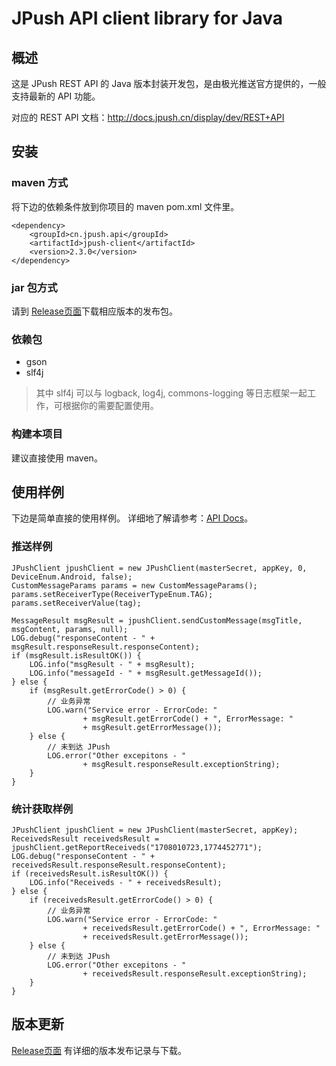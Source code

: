 # JPush API client library for Java

## 概述
这是 JPush REST API 的 Java 版本封装开发包，是由极光推送官方提供的，一般支持最新的 API 功能。

对应的 REST API 文档：<http://docs.jpush.cn/display/dev/REST+API>

## 安装

### maven 方式
将下边的依赖条件放到你项目的 maven pom.xml 文件里。

```
<dependency>
    <groupId>cn.jpush.api</groupId>
    <artifactId>jpush-client</artifactId>
    <version>2.3.0</version>
</dependency>
```
### jar 包方式

请到 [Release页面](https://github.com/jpush/jpush-api-java-client/releases)下载相应版本的发布包。

### 依赖包
* gson
* slf4j

> 其中 slf4j 可以与 logback, log4j, commons-logging 等日志框架一起工作，可根据你的需要配置使用。

### 构建本项目
建议直接使用 maven。

## 使用样例
下边是简单直接的使用样例。
详细地了解请参考：[API Docs](http://jpush.github.io/jpush-api-java-client/apidocs/)。

### 推送样例

```
JPushClient jpushClient = new JPushClient(masterSecret, appKey, 0, DeviceEnum.Android, false);
CustomMessageParams params = new CustomMessageParams();
params.setReceiverType(ReceiverTypeEnum.TAG);
params.setReceiverValue(tag);

MessageResult msgResult = jpushClient.sendCustomMessage(msgTitle, msgContent, params, null);
LOG.debug("responseContent - " + msgResult.responseResult.responseContent);
if (msgResult.isResultOK()) {
    LOG.info("msgResult - " + msgResult);
    LOG.info("messageId - " + msgResult.getMessageId());
} else {
    if (msgResult.getErrorCode() > 0) {
        // 业务异常
        LOG.warn("Service error - ErrorCode: "
                + msgResult.getErrorCode() + ", ErrorMessage: "
                + msgResult.getErrorMessage());
    } else {
        // 未到达 JPush 
        LOG.error("Other excepitons - "
                + msgResult.responseResult.exceptionString);
    }
}
```

### 统计获取样例

```
JPushClient jpushClient = new JPushClient(masterSecret, appKey);
ReceivedsResult receivedsResult = jpushClient.getReportReceiveds("1708010723,1774452771");
LOG.debug("responseContent - " + receivedsResult.responseResult.responseContent);
if (receivedsResult.isResultOK()) {
    LOG.info("Receiveds - " + receivedsResult);
} else {
    if (receivedsResult.getErrorCode() > 0) {
        // 业务异常
        LOG.warn("Service error - ErrorCode: "
                + receivedsResult.getErrorCode() + ", ErrorMessage: "
                + receivedsResult.getErrorMessage());
    } else {
        // 未到达 JPush
        LOG.error("Other excepitons - "
                + receivedsResult.responseResult.exceptionString);
    }
}
```


## 版本更新

[Release页面](https://github.com/jpush/jpush-api-java-client/releases) 有详细的版本发布记录与下载。




